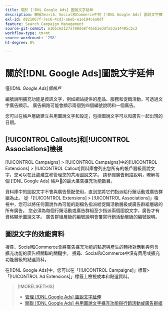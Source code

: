 ```yaml
---
title: 關於 [!DNL Google Ads] 圖說文字延伸
description: 瞭解Search、Social和Commerce中的 [!DNL Google Ads] 圖說文字擴充功能。
exl-id: d821067f-7ec6-4cd3-a6eb-e1e194cea0df
feature: Search Campaign Management
source-git-commit: e16bc62127a708de8f4deb1eddfa53a14405cbc2
workflow-type: tm+mt
source-wordcount: '258'
ht-degree: 0%

---
```


# 關於[!DNL Google Ads]圖說文字延伸

僅&#x200B;*[!DNL Google Ads]個帳戶*

編號說明擴充功能是資訊文字，例如網站提供的產品、服務和促銷活動，可透過文字廣告顯示。 廣告網路可能會顯示兩個到四個編號說明和一個廣告。

您可以在帳戶層級建立共用圖說文字和設定，包括圖說文字可以和廣告一起出現的日期。

## [!UICONTROL Callouts]和[!UICONTROL Associations]檢視

[!UICONTROL Campaigns] > [!UICONTROL Campaigns]中的[!UICONTROL Extensions] > [!UICONTROL Callout]資料庫會列出您所有的帳戶層級圖說文字，您可以在此處建立和管理您的共用圖說文字。 請參閱廣告網路說明，瞭解每個 [!DNL Google Ads] 帳戶[&#128279;](https://support.google.com/google-ads/answer/6372658?hl=en)的最大廣告擴充功能數目。

資料庫中的圖說文字不會與廣告搭配使用，直到您將它們指派給行銷活動或廣告群組為止。 從「[!UICONTROL Extensions] > [!UICONTROL Associations]」檢視中，您可以將任何圖說作為可能的副檔名指派給促銷活動層級或廣告群組層級的所有廣告。 您必須為每個行銷活動或廣告群組至少指派兩個圖說文字，廣告才有資格顯示圖說文字。 廣告群組層級的編號說明會覆寫行銷活動層級的編號說明。

## 圖說文字的效能資料

搜尋、Social和Commerce會將廣告擴充功能的點選與產生的轉換對應到與包含擴充功能的廣告相關聯的關鍵字。 搜尋、Social和Commerce中沒有費用或擴充功能層級的點選資料。

在[!DNL Google Ads]中，您可以在「[!UICONTROL Campaigns]」標籤>「[!UICONTROL Ad Extensions]」標籤上檢視成本和點選資料。

>[!MORELIKETHIS]
>
>* [管理 [!DNL Google Ads] 圖說文字延伸](callout-extension-manage.md)
>* [關聯 [!DNL Google Ads] 共用圖說文字擴充功能與行銷活動或廣告群組](callout-extension-associate.md)
